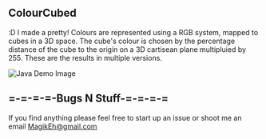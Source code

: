 ColourCubed
---
:D I made a pretty! Colours are represented using a RGB system, mapped to cubes in a 3D space. The cube's colour is chosen by the percentage distance of the cube to the origin on a 3D cartisean plane multipluied by 255. These are the results in multiple versions.

![Java Demo Image](https://i.imgur.com/T5aQk0W.png)

=-=-=-=-Bugs N Stuff-=-=-=-=
---
If you find anything please feel free to start up an issue or shoot me an email MagikEh@gmail.com
